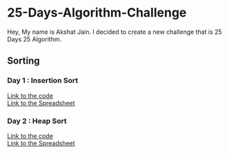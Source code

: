 # 25-Days-Algorithm-Challenge
Hey, My name is Akshat Jain. I decided to create a new challenge that is 25 Days 25 Algorithm.

## Sorting
### Day 1 : Insertion Sort
[Link to the code](https://github.com/akshatprogrammer/25-Days-Algorithm-Challenge/blob/main/Sorting/insertionSort.cpp)</br>
[Link to the Spreadsheet](https://github.com/akshatprogrammer/25-Days-Algorithm-Challenge/blob/main/Algo-Spreadsheet.ods)

### Day 2 : Heap Sort
[Link to the code](https://github.com/akshatprogrammer/25-Days-Algorithm-Challenge/blob/main/Sorting/heapSort.cpp)</br>
[Link to the Spreadsheet](https://github.com/akshatprogrammer/25-Days-Algorithm-Challenge/blob/main/Algo-Spreadsheet.ods)
